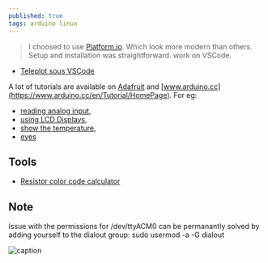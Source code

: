 ```yaml
---
published: true
tags: arduino linux
---
```

> I choosed to use [Platform.io](http://platformio.org/get-started).
Which look more modern than others. Setup and installation was straightforward. work on VSCode.

- [Teleplot sous VSCode](https://www.youtube.com/watch?v=WXnf0qHZEUs)

A lot of tutorials are available on [Adafruit](https://learn.adafruit.com/category/learn-arduino) and [www.arduino.cc](https://www.arduino.cc/en/Tutorial/HomePage). For eg:
- [reading analog input](https://www.arduino.cc/en/Tutorial/AnalogInput),
- [using LCD Displays](https://learn.adafruit.com/adafruit-arduino-lesson-11-lcd-displays-1),
- [show the temperature](https://learn.adafruit.com/adafruit-arduino-lesson-11-lcd-displays-1),
- [eyes](https://www.adafruit.com/product/3356)


## Tools
- [Resistor color code calculator](http://www.hobby-hour.com/electronics/resistorcalculator.php)

## Note

Issue with the permissions for /dev/ttyACM0 can be permanantly solved by adding yourself to the dialout group: sudo usermod -a -G dialout <user>

![caption](/images/raspberry_pi_eyes-800x800.jpg)
